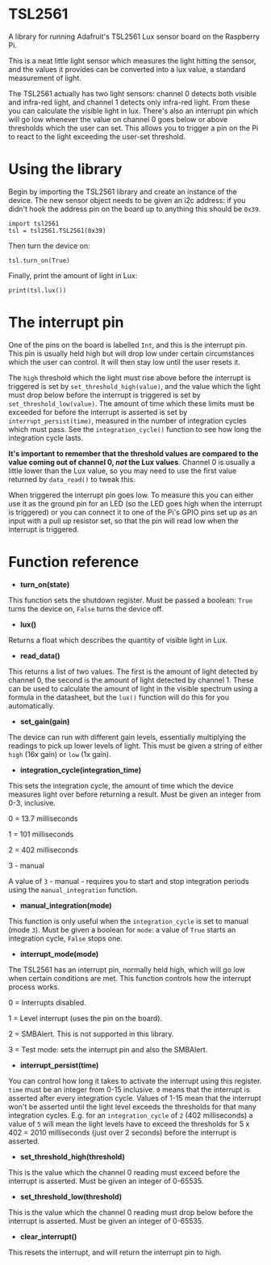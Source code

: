 # TSL2561

A library for running Adafruit's TSL2561 Lux sensor board on the Raspberry Pi.

This is a neat little light sensor which measures the light hitting the sensor, and the values it provides can be converted into a lux value, a standard measurement of light.  

The TSL2561 actually has two light sensors:  channel 0 detects both visible and infra-red light, and channel 1 detects only infra-red light.  From these you can calculate the visible light in lux.  There's also an interrupt pin which will go low whenever the value on channel 0 goes below or above thresholds which the user can set.  This allows you to trigger a pin on the Pi to react to the light exceeding the user-set threshold.

# Using the library

Begin by importing the TSL2561 library and create an instance of the device.  The new sensor object needs to be given an i2c address: if you didn't hook the address pin on the board up to anything this should be `0x39`.

```
import tsl2561
tsl = tsl2561.TSL2561(0x39)
```

Then turn the device on:
```
tsl.turn_on(True)
```

Finally, print the amount of light in Lux:
```
print(tsl.lux())
```

# The interrupt pin

One of the pins on the board is labelled `Int`, and this is the interrupt pin.  This pin is usually held high but will drop low under certain circumstances which the user can control.  It will then stay low until the user resets it.

The `high` threshold which the light must rise above before the interrupt is triggered is set by `set_threshold_high(value)`, and the value which the light must drop below before the interrupt is triggered is set by `set_threshold_low(value)`.  The amount of time which these limits must be exceeded for before the interrupt is asserted is set by `interrupt_persist(time)`, measured in the number of integration cycles which must pass.  See the `integration_cycle()` function to see how long the integration cycle lasts.

**It's important to remember that the threshold values are compared to the value coming out of channel 0, _not_ the Lux values**.  Channel 0  is usually a little lower than the Lux value, so you may need to use the first value returned by `data_read()` to tweak this.

When triggered the interrupt pin goes low.  To measure this you can either use it as the ground pin for an LED (so the LED goes high when the interrupt is triggered) or you can connect it to one of the Pi's GPIO pins set up as an input with a pull up resistor set, so that the pin will read low when the interrupt is triggered.

# Function reference

* **turn_on(state)**

This function sets the shutdown register.  Must be passed a boolean: `True` turns the device on, `False` turns the device off.

* **lux()**

Returns a float which describes the quantity of visible light in Lux.

* **read_data()**

This returns a list of two values.  The first is the amount of light detected by channel 0, the second is the amount of light detected by channel 1.  These can be used to calculate the amount of light in the visible spectrum using a formula in the datasheet, but the `lux()` function will do this for you automatically.

* **set_gain(gain)**

The device can run with different gain levels, essentially multiplying the readings to pick up lower levels of light.  This must be given a string of either `high` (16x gain) or `low` (1x gain).

* **integration_cycle(integration_time)**

This sets the integration cycle, the amount of time which the device measures light over before returning a result.  Must be given an integer from 0-3, inclusive.
  
  0 =  13.7 milliseconds
  
  1 = 101 milliseconds
  
  2 = 402 milliseconds
  
  3 - manual

A value of `3` - manual - requires you to start and stop integration periods using the `manual_integration` function.

* **manual_integration(mode)**

This function is only useful when the `integration_cycle` is set to manual (mode `3`).  Must be given a boolean for `mode`: a value of `True` starts an integration cycle, `False` stops one.

* **interrupt_mode(mode)**

The TSL2561 has an interrupt pin, normally held high, which will go low when certain conditions are met.  This function controls how the interrupt process works.

  0 = Interrupts disabled.
  
  1 = Level interrupt (uses the pin on the board).
  
  2 = SMBAlert.  This is not supported in this library.
  
  3 = Test mode: sets the interrupt pin and also the SMBAlert.
 
 * **interrupt_persist(time)**
 
 You can control how long it takes to activate the interrupt using this register.  `time` must be an integer from 0-15 inclusive.  `0` means that the interrupt is asserted after every integration cycle.  Values of 1-15 mean that the interrupt won't be asserted until the light level exceeds the thresholds for that many integration cycles.  E.g. for an `integration_cycle` of `2` (402 milliseconds) a value of `5` will mean the light levels have to exceed the thresholds for 5 x 402 = 2010 milliseconds (just over 2 seconds) before the interrupt is asserted.
 
 * **set_threshold_high(threshold)**
 
This is the value which the channel 0 reading must exceed before the interrupt is asserted.  Must be given an integer of 0-65535.
 
 * **set_threshold_low(threshold)**
 
This is the value which the channel 0 reading must drop below before the interrupt is asserted.  Must be given an integer of 0-65535.

* **clear_interrupt()**

This resets the interrupt, and will return the interrupt pin to high.

